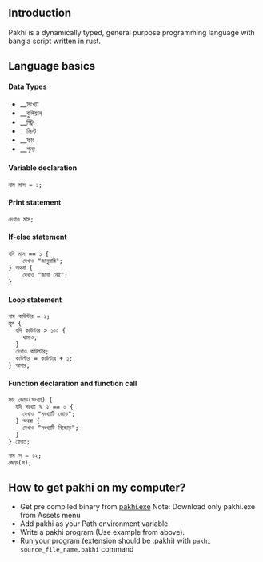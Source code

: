 ## Introduction
Pakhi is a dynamically typed, general purpose programming language with bangla script written in rust.
## Language basics
#### Data Types
- __সংখ্যা
- __বুলিয়ান
- __স্ট্রিং
- __লিস্ট
- __ফাং
- __শূন্য
#### Variable declaration
```
নাম মাস = ১;
```
#### Print statement
```
দেখাও মাস;
```
#### If-else statement
```
যদি মাস == ১ {
    দেখাও "জানুয়ারি";
} অথবা {
    দেখাও "জানা নেই";
}
```
#### Loop statement
```
নাম কাউন্টার = ১;
লুপ {
  যদি কাউন্টার > ১০০ {
    থামাও;
  }
  দেখাও কাউন্টার;
  কাউন্টার = কাউন্টার + ১;
} আবার;
```
#### Function declaration and function call
```
ফাং জোড়(সংখ্যা) {
  যদি সংখ্যা % ২ == ০ {
    দেখাও "সংখ্যাটি জোড়";
  } অথবা {
    দেখাও "সংখ্যাটি বিজোড়";
  }
} ফেরত;

নাম স = ৪২;
জোড়(স);
```
## How to get pakhi on my computer?
* Get pre compiled binary from [pakhi.exe](https://github.com/Shafin098/pakhi-bhasha/releases)  Note: Download only pakhi.exe from Assets menu
* Add pakhi as your Path environment variable
* Write a pakhi program (Use example from above).
* Run your program (extension should be .pakhi) with `pakhi source_file_name.pakhi` command